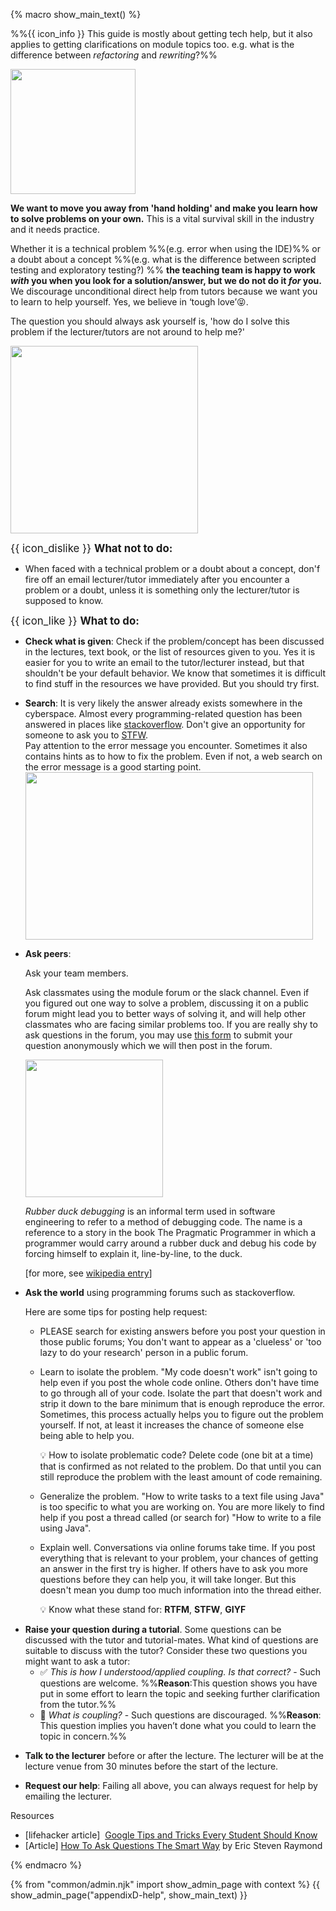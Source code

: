 {% macro show_main_text() %}
<div id="main">

%%{{ icon_info }} This guide is mostly about getting tech help, but it also applies to getting clarifications on module topics too. e.g. what is the difference between _refactoring_ and _rewriting_?%%

<img src="{{baseUrl}}/admin/images/how to get help.png" width="200px"><br/>


**We want to move you away from 'hand holding' and make you learn how to solve problems on your own.** This is a vital survival skill in the industry and it needs practice.

Whether it is a technical problem %%(e.g. error when using the IDE)%% or a doubt about a concept %%(e.g. what is the difference between scripted testing and exploratory testing?)&nbsp;%% **the teaching team is happy to work _with_ you when you look for a solution/answer, but we do not do it _for_ you.** We discourage unconditional direct help from tutors because we want you to learn to help yourself. Yes, we believe in ‘tough love’:stuck_out_tongue_closed_eyes:.

The question you should always ask yourself is, 'how do I solve this problem if the lecturer/tutors are not around to help me?' 

<img src="{{baseUrl}}/admin/images/the good reasons to get home early.png" width="300"/><br>

<big>{{ icon_dislike }} **What not to do:**</big> 

* When faced with a technical problem or a doubt about a concept, don'f fire off an email lecturer/tutor immediately after you encounter a problem or a doubt, unless it is something only the lecturer/tutor is supposed to know.

<big>{{ icon_like }} **What to do:**</big>

* **Check what is given**: Check if the problem/concept has been discussed in the lectures, text book, or the list of resources given to you. Yes it is easier for you to write an email to the tutor/lecturer instead, but that shouldn't be your default behavior. We know that sometimes it is difficult to find stuff in the resources we have provided. But you should try first.

* **Search**: It is very likely the answer already exists somewhere in the cyberspace. Almost every programming-related question has been answered in places like [stackoverflow](http://stackoverflow.com/). Don't give an opportunity for someone to ask you to [STFW](http://www.jibble.org/stfw/).  
  Pay attention to the error message you encounter. Sometimes it also contains hints as to how to fix the problem. Even if not, a web search on the error message is a good starting point.    
  <img src="{{baseUrl}}/admin/images/how to google it.png" width="460" height="268"/>

* **Ask peers**:   

  Ask your team members.   

  Ask classmates using the module forum or the slack channel. Even if you figured out one way to solve a problem, discussing it on a public forum might lead you to better ways of solving it, and will help other classmates who are facing similar problems too. If you are really shy to ask questions in the forum, you may use [this form](https://docs.google.com/forms/d/1vf2TjVhASq_u1_kQEEyURE5fTeBg6iKwGQDJUxYiAmg/viewform) to submit your question anonymously which we will then post in the forum.

  <panel header="Rubber Duck Debugging">

  <img src="{{baseUrl}}/admin/images/Rubber_duck_assisting_with_debugging.jpg" width="220"/><br/>

  _Rubber duck debugging_ is an informal term used in software engineering to refer to a method of debugging code. The name is a reference to a story in the book The Pragmatic Programmer in which a programmer would carry around a rubber duck and debug his code by forcing himself to explain it, line-by-line, to the duck.

  [for more, see [wikipedia entry](https://en.wikipedia.org/wiki/Rubber_duck_debugging)]  

  </panel><p/>

* **Ask the world** using programming forums such as stackoverflow.   

  Here are some tips for posting help request:
  * PLEASE search for existing answers before you post your question in those public forums; You don't want to appear as a 'clueless' or 'too lazy to do your research' person in a public forum.
  * Learn to isolate the problem. "My code doesn't work" isn't going to help even if you post the whole code online. Others don't have time to go through all of your code. Isolate the part that doesn't work and strip it down to the bare minimum that is enough reproduce the error. Sometimes, this process actually helps you to figure out the problem yourself. If not, at least it increases the chance of someone else being able to help you.  
    
    <tip-box>
    
    :bulb: How to isolate problematic code? Delete code (one bit at a time) that is confirmed as not related to the problem. Do that until you can still reproduce the problem with the least amount of code remaining.
    
    </tip-box>

  * Generalize the problem. "How to write tasks to a text file using Java" is too specific to what you are working on. You are more likely to find help if you post a thread called (or search for) "How to write to a file using Java".
  * Explain well. Conversations via online forums take time. If you post everything that is relevant to your problem, your chances of getting an answer in the first try is higher. If others have to ask you more questions before they can help you, it will take longer. But this doesn't mean you dump too much information into the thread either.  
    
    <tip-box>
    
    :bulb: Know what these stand for: **RTFM**, **STFW**, **GIYF**
    
    </tip-box>
    
<span id="questions-for-tutros">

* **Raise your question during a tutorial**. Some questions can be discussed with the tutor and tutorial-mates.
  What kind of questions are suitable to discuss with the tutor? Consider these two questions you might want to ask a tutor:
  * :white_check_mark: *This is how I understood/applied coupling. Is that correct?* - Such questions are welcome. %%**Reason**:This question shows you have put in some effort to learn the topic and seeking further clarification from the tutor.%%
  * :no_entry_sign: *What is coupling?* - Such questions are discouraged. %%**Reason**: This question implies you haven’t done what you could to learn the topic in concern.%%
  
</span>

* **Talk to the lecturer** before or after the lecture. The lecturer will be at the lecture venue from 30 minutes before the start of the lecture.

* **Request our help**: Failing all above, you can always request for help by emailing the lecturer.

Resources

* [lifehacker article]  [Google Tips and Tricks Every Student Should Know](http://lifehacker.com/google-tips-and-tricks-every-student-should-know-1508121671)
* [Article] [How To Ask Questions The Smart Way](http://catb.org/esr/faqs/smart-questions.html) by Eric Steven Raymond

</div>
{% endmacro %}

{% from "common/admin.njk" import show_admin_page with context %}
{{ show_admin_page("appendixD-help", show_main_text) }}
